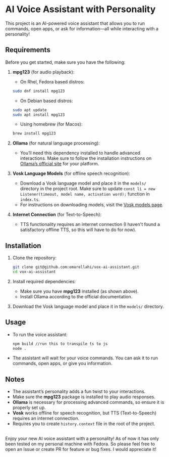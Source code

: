 # AI Voice Assistant with Personality

This project is an AI-powered voice assistant that allows you to run commands, open apps, or ask for information—all while interacting with a personality!

## Requirements

Before you get started, make sure you have the following:

1. **mpg123** (for audio playback):
   - On Rhel, Fedora based distros:
   ```bash
   sudo dnf install mpg123
   ```
   - On Debian based distros:
   ```bash
   sudo apt update
   sudo apt install mpg123
   ```
   - Using homebrew (for Macos):
   ```bash
   brew install mpg123
   ```

2. **Ollama** (for natural language processing):
   - You’ll need this dependency installed to handle advanced interactions. Make sure to follow the installation instructions on [Ollama’s official site](https://ollama.com/) for your platform.

3. **Vosk Language Models** (for offline speech recognition):
   - Download a Vosk language model and place it in the `models/` directory in the project root. Make sure to update `const li = new Listener(timeout, model name, activation word);` function in `index.ts`.
   - For instructions on downloading models, visit the [Vosk models page](https://alphacephei.com/vosk/models).

4. **Internet Connection** (for Text-to-Speech):
   - TTS functionality requires an internet connection (I haven't found a satisfactory offline TTS, so this will have to do for now).

## Installation

1. Clone the repository:
   ```bash
   git clone git@github.com:omarellahi/vox-ai-assistant.git
   cd vox-ai-assistant
   ```

2. Install required dependencies:
   - Make sure you have **mpg123** installed (as shown above).
   - Install Ollama according to the official documentation.

3. Download the Vosk language model and place it in the `models/` directory.

## Usage

- To run the voice assistant:
  ```bash
  npm build //run this to transpile ts to js
  node .
  ```

- The assistant will wait for your voice commands. You can ask it to run commands, open apps, or give you information.

## Notes

- The assistant’s personality adds a fun twist to your interactions.
- Make sure the **mpg123** package is installed to play audio responses.
- **Ollama** is necessary for processing advanced commands, so ensure it is properly set up.
- **Vosk** works offline for speech recognition, but TTS (Text-to-Speech) requires an internet connection.
- Requires you to create `history.context` file in the root of the project.

##

Enjoy your new AI voice assistant with a personality! 
As of now it has only been tested on my personal machine with Fedora. So please feel free to open an Issue or create PR for feature or bug fixes.
I would appreciate it!
